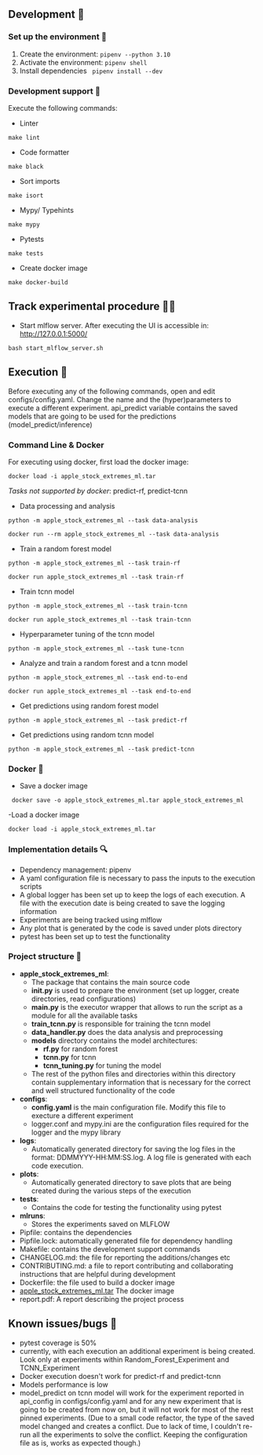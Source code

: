 ## Development 🧱

### Set up the environment 🐍
1. Create the environment: ``` pipenv --python 3.10 ```
2. Activate the environment: ``` pipenv shell ```
3. Install dependencies ``` pipenv install --dev```

### Development support 💁
Execute the following commands:

- Linter
```commandline
make lint
```

- Code formatter
```commandline
make black
```

- Sort imports
```commandline
make isort
```

- Mypy/ Typehints
```commandline
make mypy
```

- Pytests
```commandline
make tests
```

- Create docker image
```commandline
make docker-build
```

## Track experimental procedure 🕵️‍♀️
- Start mlflow server. After executing the UI is accessible in: http://127.0.0.1:5000/

``` commandline
bash start_mlflow_server.sh
```

## Execution 🚀

Before executing any of the following commands, open and edit configs/config.yaml.
Change the name and the (hyper)parameters to execute a different experiment.
api_predict variable contains the saved models that are going to be used for the predictions (model_predict/inference)

### Command Line & Docker 

For executing using docker, first load the docker image:
```commandline
docker load -i apple_stock_extremes_ml.tar
```

*Tasks not supported by docker*: predict-rf, predict-tcnn

- Data processing and analysis
```commandline
python -m apple_stock_extremes_ml --task data-analysis
```
```Docker:
docker run --rm apple_stock_extremes_ml --task data-analysis
```
- Train a random forest model

```commandline
python -m apple_stock_extremes_ml --task train-rf
```
```Docker
docker run apple_stock_extremes_ml --task train-rf
```

- Train tcnn model
```commandline
python -m apple_stock_extremes_ml --task train-tcnn
```
```Docker
docker run apple_stock_extremes_ml --task train-tcnn
```

- Hyperparameter tuning of the tcnn model
```commandline
python -m apple_stock_extremes_ml --task tune-tcnn
```

- Analyze and train a random forest and a tcnn model
```commandline
python -m apple_stock_extremes_ml --task end-to-end
```
```Docker
docker run apple_stock_extremes_ml --task end-to-end
```

- Get predictions using random forest model
```commandline
python -m apple_stock_extremes_ml --task predict-rf
```

- Get predictions using random tcnn model
```commandline
python -m apple_stock_extremes_ml --task predict-tcnn
```

### Docker 🐳
- Save a docker image
```commandline
 docker save -o apple_stock_extremes_ml.tar apple_stock_extremes_ml
```

-Load a docker image
```commandline
docker load -i apple_stock_extremes_ml.tar
```


### Implementation details 🔍
- Dependency management: pipenv
- A yaml configuration file is necessary to pass the inputs to the execution scripts
- A global logger has been set up to keep the logs of each execution. A file with the execution date is being created to save the logging information
- Experiments are being tracked using mlflow
- Any plot that is generated by the code is saved under plots directory
- pytest has been set up to test the functionality

### Project structure 🌳

- **apple_stock_extremes_ml**:
  - The package that contains the main source code
  - **__init__.py** is used to prepare the environment (set up logger, create directories, read configurations)
  - **__main__.py** is the executor wrapper that allows to run the script as a module for all the available tasks
  - **train_tcnn.py** is responsible for training the tcnn model
  - **data_handler.py** does the data analysis and preprocessing
  - **models** directory contains the model architectures:
    - **rf.py** for random forest
    - **tcnn.py** for tcnn
    - **tcnn_tuning.py** for tuning the model
  - The rest of the python files and directories within this directory contain supplementary information that is necessary for the correct and well structured functionality of the code
- **configs**:
  - **config.yaml** is the main configuration file. Modify this file to execture a different experiment
  - logger.conf and mypy.ini are the configuration files required for the logger and the mypy library
- **logs**:
  - Automatically generated directory for saving the log files in the format: DDMMYYY-HH:MM:SS.log. A log file is generated with each code execution.
- **plots**:
  - Automatically generated directory to save plots that are being created during the various steps of the execution
- **tests**:
  - Contains the code for testing the functionality using pytest
- **mlruns**:
  - Stores the experiments saved on MLFLOW
- Pipfile: contains the dependencies
- Pipfile.lock: automatically generated file for dependency handling
- Makefile: contains the development support commands
- CHANGELOG.md: the file for reporting the additions/changes etc
- CONTRIBUTING.md: a file to report contributing and collaborating instructions that are helpful during development
- Dockerfile: the file used to build a docker image
- [apple_stock_extremes_ml.tar](apple_stock_extremes_ml.tar) The docker image
- report.pdf: A report describing the project process

## Known issues/bugs 🐛
- pytest coverage is 50%
- currently, with each execution an additional experiment is being created. Look only at experiments within Random_Forest_Experiment and TCNN_Experiment
- Docker execution doesn't work for  predict-rf and predict-tcnn
- Models performance is low
- model_predict on tcnn model will work for the experiment reported in api_config in configs/config.yaml and for any new experiment that is going to be created from now on, but it will not work for most of the rest pinned experiments. (Due to a small code refactor, the type of the saved model changed and creates a conflict. Due to lack of time, I couldn't re-run all the experiments to solve the conflict. Keeping the configuration file as is, works as expected though.)